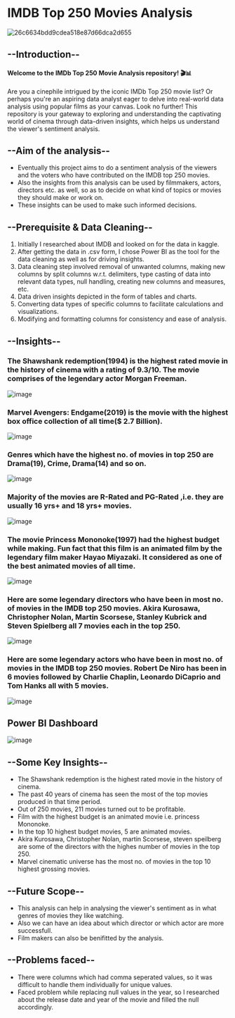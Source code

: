 # IMDB Top 250 Movies Analysis

![26c6634bdd9cdea518e87d66dca2d655](https://github.com/sarthak0613/IMDB-top250-movies-analysis/assets/135547703/7c9b5938-b45c-4135-92c0-b00f6e567903)



## --Introduction--

#### Welcome to the IMDb Top 250 Movie Analysis repository! 🎬📊

Are you a cinephile intrigued by the iconic IMDb Top 250 movie list? Or perhaps you're an aspiring data analyst eager to delve into real-world data analysis using popular films as your canvas. Look no further! This repository is your gateway to exploring and understanding the captivating world of cinema through data-driven insights, which helps us understand the viewer's sentiment analysis.

## --Aim of the analysis--

- Eventually this project aims to do a sentiment analysis of the viewers and the voters who have contributed on the IMDB top 250 movies. 
- Also the insights from this analysis can be used by filmmakers, actors, directors etc. as well, so as to decide on what kind of topics or movies they should make or work on.
- These insights can be used to make such informed decisions.

## --Prerequisite & Data Cleaning--

1. Initially I researched about IMDB and looked on for the data in kaggle.
2. After getting the data in .csv form, I chose Power BI as the tool for the data cleaning as well as for driving insights.
3. Data cleaning step involved removal of unwanted columns, making new columns by split columns w.r.t. delimiters, type casting of data into relevant data types, null handling, creating new columns and measures, etc.
4. Data driven insights depicted in the form of tables and charts.
5. Converting data types of specific columns to facilitate calculations and visualizations.
6. Modifying and formatting columns for consistency and ease of analysis.

## --Insights--

### The Shawshank redemption(1994) is the highest rated movie in the history of cinema with a rating of 9.3/10. The movie comprises of the legendary actor Morgan Freeman.
![image](https://github.com/sarthak0613/IMDB-top250-movies-analysis/assets/135547703/f7a879c8-2afd-4465-9632-1a1062b69f6d)


### Marvel Avengers: Endgame(2019) is the movie with the highest box office collection of all time($ 2.7 Billion).
![image](https://github.com/sarthak0613/IMDB-top250-movies-analysis/assets/135547703/73cf6e0b-73ac-4ca2-bdf3-37cf19655976)


### Genres which have the highest no. of movies in top 250 are Drama(19), Crime, Drama(14) and so on.
![image](https://github.com/sarthak0613/IMDB-top250-movies-analysis/assets/135547703/037d4def-73d5-41a0-9dfc-d23933b4b2b6)


### Majority of the movies are R-Rated and PG-Rated ,i.e. they are usually 16 yrs+ and 18 yrs+ movies. 
![image](https://github.com/sarthak0613/IMDB-top250-movies-analysis/assets/135547703/29068e88-ccd2-495c-b7ea-eccdf6977408)


### The movie Princess Mononoke(1997) had the highest budget while making. Fun fact that this film is an animated film by the legendary film maker Hayao Miyazaki. It considered as one of the best animated movies of all time.
![image](https://github.com/sarthak0613/IMDB-top250-movies-analysis/assets/135547703/76ce5cdd-14ca-4f46-abde-6e7a5e1ded2f)


### Here are some legendary directors who have been in most no. of movies in the IMDB top 250 movies. Akira Kurosawa, Christopher Nolan, Martin Scorsese, Stanley Kubrick and Steven Spielberg all 7 movies each in the top 250.
![image](https://github.com/sarthak0613/IMDB-top250-movies-analysis/assets/135547703/14d54770-1b95-4a83-aa2b-205fba7df21c)


### Here are some legendary actors who have been in most no. of movies in the IMDB top 250 movies. Robert De Niro has been in 6 movies followed by Charlie Chaplin, Leonardo DiCaprio and Tom Hanks all with 5 movies.
![image](https://github.com/sarthak0613/IMDB-top250-movies-analysis/assets/135547703/181965e8-6121-4cd4-959e-7a83f964804c)


## Power BI Dashboard
![image](https://github.com/sarthak0613/IMDB-top250-movies-analysis/assets/135547703/f6ade875-6bca-493d-a05e-21815eed3c21)

## --Some Key Insights--

- The Shawshank redemption is the highest rated movie in the history of cinema.
- The past 40 years of cinema has seen the most of the top movies produced in that time period.
- Out of 250 movies, 211 movies turned out to be profitable.
- Film with the highest budget is an animated movie i.e. princess Mononoke.
- In the top 10 highest budget movies, 5 are animated movies.
- Akira Kurosawa, Christopher Nolan, martin Scorsese, steven speilberg are some of the directors with the highes number of movies in the top 250.
- Marvel cinematic universe has the most no. of movies in the top 10 highest grossing movies.


## --Future Scope--

- This analysis can help in analysing the viewer's sentiment as in what genres of movies they like watching.
- Also we can have an idea about which director or which actor are more successfull.
- Film makers can also be benifitted by the analysis.

## --Problems faced--

- There were columns which had comma seperated values, so it was difficult to handle them individually for unique values.
- Faced problem while replacing null values in the year, so I researched about the release date and year of the movie and filled the null accordingly.
